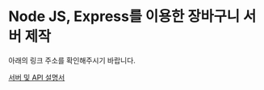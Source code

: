 # Node JS, Express를 이용한 장바구니 서버 제작

아래의 링크 주소를 확인해주시기 바랍니다.

[서버 및 API 설명서](https://www.notion.so/Fifty_Bridge-Coding-Test-660935fe5eea40cdb1c28c8536717582)

